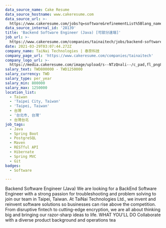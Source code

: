 ```yaml
---
data_source_name: Cake Resume
data_source_hostname: www.cakeresume.com
data_source_url: >-
  https://www.cakeresume.com/jobs?q=software&refinementList%5Blang_name%5D%5B0%5D=English&refinementList%5Bsalary_type%5D=per_year&range%5Bsalary_range%5D%5Bmin%5D=1000000&page=2
data_source_internal_id: '28139'
title: 'Backend Software Engineer (Java) [可部分遠端]'
job_url: >-
  https://www.cakeresume.com/companies/tainaitech/jobs/backend-software-engineer-java-be8ad1
date: 2021-03-29T03:07:44.272Z
company_name: TaiNai Technologies | 泰奈科技
company_page_url: 'https://www.cakeresume.com/companies/tainaitech'
company_logo_url: >-
  https://media.cakeresume.com/image/upload/s--NTzQnali--/c_pad,fl_png8,h_200,w_200/v1592019026/hexmugtgpob1c4xg0ydh.png
salary_text: TWD800000 - TWD1250000
salary_currency: TWD
salary_type: per_year
salary_min: 800000
salary_max: 1250000
location_list:
  - Taiwan
  - 'Taipei City, Taiwan'
  - 'Taipei, Taiwan'
  - 台灣
  - '台北市, 台灣'
  - 台灣台北
job_tags:
  - Java
  - Spring Boot
  - PostgreSQL
  - Maven
  - RESTful API
  - Hibernate
  - Spring MVC
  - Git
badges:
  - Software

---
```


Backend Software Engineer (Java) We are looking for a BackEnd Software Engineer with a strong passion for troubleshooting and problem solving to join our team in Taipei, Taiwan. At TaiNai Technologies Ltd., we invent and reinvent software solutions so businesses can rise above the competition. From disruptive fintech to cutting-edge encryption, we are all about thinking big and bringing our razor-sharp ideas to life. WHAT YOU'LL DO Collaborate with a diverse product background and operations tea